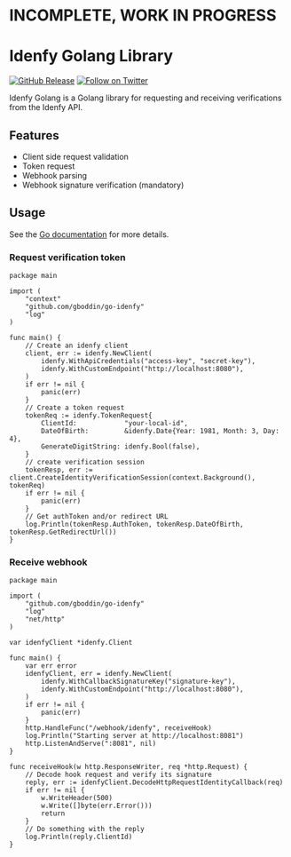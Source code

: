 # INCOMPLETE, WORK IN PROGRESS
# Idenfy Golang Library

[![GitHub Release](https://img.shields.io/github/v/release/gboddin/go-idenfy)](https://github.com/gboddin/go-idenfy/releases)
[![Follow on Twitter](https://img.shields.io/twitter/follow/gboddin.svg?logo=twitter)](https://twitter.com/gboddin)

Idenfy Golang is a Golang library for requesting and receiving verifications from the Idenfy API.

## Features

- Client side request validation
- Token request
- Webhook parsing
- Webhook signature verification (mandatory)

## Usage

See the [Go documentation](https://pkg.go.dev/github.com/gboddin/go-idenfy) for more details.

### Request verification token

```golang
package main

import (
	"context"
	"github.com/gboddin/go-idenfy"
	"log"
)

func main() {
	// Create an idenfy client
	client, err := idenfy.NewClient(
		idenfy.WithApiCredentials("access-key", "secret-key"),
		idenfy.WithCustomEndpoint("http://localhost:8080"),
	)
	if err != nil {
		panic(err)
	}
	// Create a token request
	tokenReq := idenfy.TokenRequest{
		ClientId:            "your-local-id",
		DateOfBirth:         &idenfy.Date{Year: 1981, Month: 3, Day: 4},
		GenerateDigitString: idenfy.Bool(false),
	}
	// create verification session
	tokenResp, err := client.CreateIdentityVerificationSession(context.Background(), tokenReq)
	if err != nil {
		panic(err)
	}
	// Get authToken and/or redirect URL
	log.Println(tokenResp.AuthToken, tokenResp.DateOfBirth, tokenResp.GetRedirectUrl())
}

```

### Receive webhook

```golang
package main

import (
	"github.com/gboddin/go-idenfy"
	"log"
	"net/http"
)

var idenfyClient *idenfy.Client

func main() {
	var err error
	idenfyClient, err = idenfy.NewClient(
		idenfy.WithCallbackSignatureKey("signature-key"),
		idenfy.WithCustomEndpoint("http://localhost:8080"),
	)
	if err != nil {
		panic(err)
	}
	http.HandleFunc("/webhook/idenfy", receiveHook)
	log.Println("Starting server at http://localhost:8081")
	http.ListenAndServe(":8081", nil)
}

func receiveHook(w http.ResponseWriter, req *http.Request) {
	// Decode hook request and verify its signature
	reply, err := idenfyClient.DecodeHttpRequestIdentityCallback(req)
	if err != nil {
		w.WriteHeader(500)
		w.Write([]byte(err.Error()))
		return
	}
	// Do something with the reply
	log.Println(reply.ClientId)
}
```

